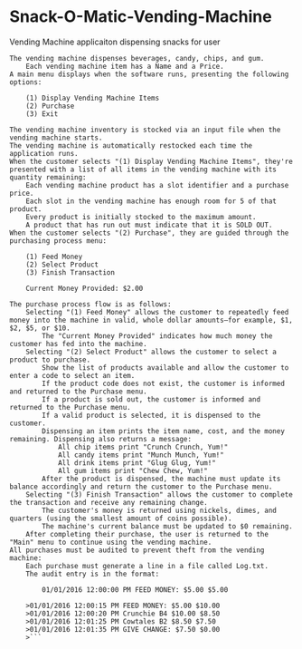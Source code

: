 # Snack-O-Matic-Vending-Machine
Vending Machine applicaiton dispensing snacks for user

    The vending machine dispenses beverages, candy, chips, and gum.
        Each vending machine item has a Name and a Price.
    A main menu displays when the software runs, presenting the following options:

        (1) Display Vending Machine Items
        (2) Purchase
        (3) Exit

    The vending machine inventory is stocked via an input file when the vending machine starts.
    The vending machine is automatically restocked each time the application runs.
    When the customer selects "(1) Display Vending Machine Items", they're presented with a list of all items in the vending machine with its quantity remaining:
        Each vending machine product has a slot identifier and a purchase price.
        Each slot in the vending machine has enough room for 5 of that product.
        Every product is initially stocked to the maximum amount.
        A product that has run out must indicate that it is SOLD OUT.
    When the customer selects "(2) Purchase", they are guided through the purchasing process menu:

        (1) Feed Money
        (2) Select Product
        (3) Finish Transaction

        Current Money Provided: $2.00

    The purchase process flow is as follows:
        Selecting "(1) Feed Money" allows the customer to repeatedly feed money into the machine in valid, whole dollar amounts—for example, $1, $2, $5, or $10.
            The "Current Money Provided" indicates how much money the customer has fed into the machine.
        Selecting "(2) Select Product" allows the customer to select a product to purchase.
            Show the list of products available and allow the customer to enter a code to select an item.
            If the product code does not exist, the customer is informed and returned to the Purchase menu.
            If a product is sold out, the customer is informed and returned to the Purchase menu.
            If a valid product is selected, it is dispensed to the customer.
            Dispensing an item prints the item name, cost, and the money remaining. Dispensing also returns a message:
                All chip items print "Crunch Crunch, Yum!"
                All candy items print "Munch Munch, Yum!"
                All drink items print "Glug Glug, Yum!"
                All gum items print "Chew Chew, Yum!"
            After the product is dispensed, the machine must update its balance accordingly and return the customer to the Purchase menu.
        Selecting "(3) Finish Transaction" allows the customer to complete the transaction and receive any remaining change.
            The customer's money is returned using nickels, dimes, and quarters (using the smallest amount of coins possible).
            The machine's current balance must be updated to $0 remaining.
        After completing their purchase, the user is returned to the "Main" menu to continue using the vending machine.
    All purchases must be audited to prevent theft from the vending machine:
        Each purchase must generate a line in a file called Log.txt.
        The audit entry is in the format:

            01/01/2016 12:00:00 PM FEED MONEY: $5.00 $5.00

        >01/01/2016 12:00:15 PM FEED MONEY: $5.00 $10.00
        >01/01/2016 12:00:20 PM Crunchie B4 $10.00 $8.50
        >01/01/2016 12:01:25 PM Cowtales B2 $8.50 $7.50
        >01/01/2016 12:01:35 PM GIVE CHANGE: $7.50 $0.00
        >```
